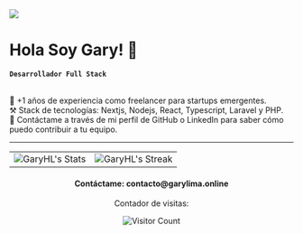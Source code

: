 <img src="https://i.imgur.com/XN9nGV4.png">

<h1>Hola Soy Gary! 👋</h1>

**`Desarrollador Full Stack`**

</br>
🙌 +1 años de experiencia como freelancer para startups emergentes.
</br>
⚒️ Stack de tecnologías: Nextjs, Nodejs, React, Typescript, Laravel y PHP.
</br>
📩 Contáctame a través de mi perfil de GitHub o LinkedIn para saber cómo puedo contribuir a tu equipo.
</br> 

---

  
<div align="center">
  <table>
    <tr>
      <td>
        <div align="center">
          <img src="https://github-readme-stats.vercel.app/api?username=GaryHL&theme=tokyonight&show_icons=true&hide_border=true&count_private=true" alt="GaryHL's Stats">
        </div>
      </td>
      <td>
        <div align="center">
          <img src="https://github-readme-streak-stats.herokuapp.com/?user=GaryHL&theme=tokyonight&hide_border=true&currStreakNum=1&currStreakLabel=Current%20streak" alt="GaryHL's Streak">
        </div>
      </td>
    </tr>
  </table>
</div>


<h4 align="center">Contáctame: contacto@garylima.online</h4>
<div align="center">
  
  <p>Contador de visitas: </p>
  
  ![Visitor Count](https://profile-counter.glitch.me/GaryHL/count.svg)

  
</div>


